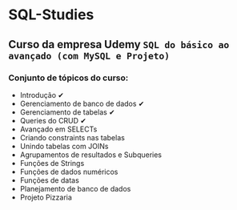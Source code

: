 # SQL-Studies
## Curso da empresa Udemy `SQL do básico ao avançado (com MySQL e Projeto)`

### Conjunto de tópicos do curso:
- Introdução &#10004;
- Gerenciamento de banco de dados &#10004;
- Gerenciamento de tabelas &#10004;
- Queries do CRUD &#10004;
- Avançado em SELECTs
- Criando constraints nas tabelas
- Unindo tabelas com JOINs
- Agrupamentos de resultados e Subqueries
- Funções de Strings
- Funções de dados numéricos
- Funções de datas
- Planejamento de banco de dados
- Projeto Pizzaria
